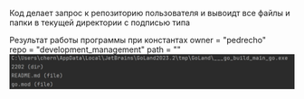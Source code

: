 Код делает запрос к репозиторию пользователя и вывоидт все файлы и папки в текущей директории с подписью типа

Результат работы программы при константах
owner = "pedrecho"          
repo = "development_management" 
path = ""  
![Результат](./img.png)
